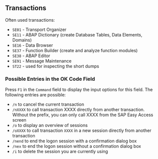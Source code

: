 ## Transactions

Often used transactions:
* `SE01` - Transport Organizer
* `SE11` - ABAP Dictionary (create Database Tables, Data Elements, Domains)
* `SE16` - Data Browser
* `SE37` - Function Builder (create and analyze function modules)
* `SE38` - ABAP Editor
* `SE91` - Message Maintenance
* `ST22` - used for inspecting the short dumps

### Possible Entries in the OK Code Field

Press `F1` in the `Command` field to display the input options for this field. The following entries are possible:
* `/n` to cancel the current transaction
* `/nXXXX` to call transaction XXXX directly from another transaction. Without the prefix, you can only call XXXX from the SAP Easy Access screen
* `/o` to display an overview of sessions
* `/oXXXX` to call transaction `XXXX` in a new session directly from another transaction
* `/nend` to end the logon session with a confirmation dialog box
* `/nex` to end the logon session without a confirmation dialog box
* `/i` to delete the session you are currently using
